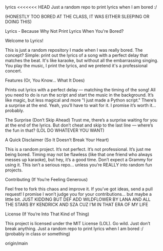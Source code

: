 lyrics
<<<<<<< HEAD Just a random repo to print lyrics when I am bored :/

(HONESTLY TOO BORED AT THE CLASS, IT WAS EITHER SLEEPING OR DOING THIS)

Lyrics - Because Why Not Print Lyrics When You're Bored?

Welcome to Lyrics!

This is just a random repository I made when I was really bored. The concept? Simple: print out the lyrics of a song with a perfect delay that matches the beat. It's like karaoke, but without all the embarrassing singing. You play the music, I print the lyrics, and we pretend it's a professional concert.

Features (Or, You Know... What It Does)

Prints out lyrics with a perfect delay — matching the timing of the song! All you need to do is run the script and start the music in the background. It’s like magic, but less magical and more "I just made a Python script." There’s a surprise at the end. Yeah, you’ll have to wait for it. I promise it’s worth it… probably.

The Surprise (Don’t Skip Ahead) Trust me, there’s a surprise waiting for you at the end of the lyrics. But don’t cheat and skip to the last line — where’s the fun in that? (LOL DO WHATEVER YOU WANT)

A Quick Disclaimer (So It Doesn’t Break Your Heart)

This is a random project. It’s not perfect. It’s not professional. It’s just me being bored. Timing may not be flawless (like that one friend who always messes up karaoke), but hey, it’s a good time. Don’t expect a Grammy for using it. This isn’t a serious repo… unless you’re REALLY into random fun projects.

Contributing (If You’re Feeling Generous)

Feel free to fork this chaos and improve it. If you’ve got ideas, send a pull request! I promise I won’t judge you for your contributions... but maybe a little bit. JUST KIDDING BUT DEF ADD WILDFLOWER BY LANA AND ALL THE STARS BY KENDRICK AND SZA CUZ I'M IN THAT ERA OF MY LIFE

License (If You’re Into That Kind of Thing)

This project is licensed under the MIT License (LOL). Go wild. Just don’t break anything.
Just a random repo to print lyrics when I am bored :/ (probably in class or something)

origin/main
